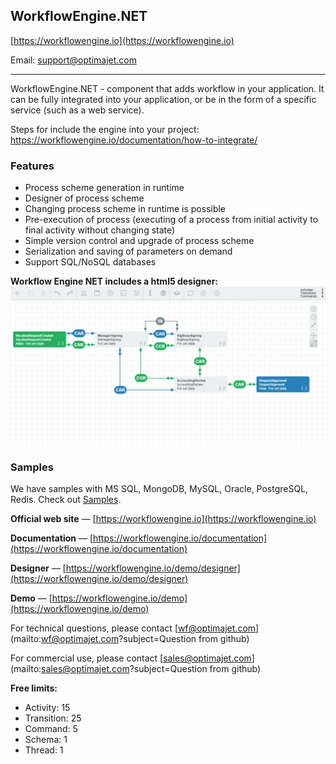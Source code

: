 ## WorkflowEngine.NET

[https://workflowengine.io](https://workflowengine.io)

Email: [support@optimajet.com](mailto:support@optimajet.com)

---

WorkflowEngine.NET - component that adds workflow in your application. It can be fully integrated into your application, or be in the form
of a specific service (such as a web service).

Steps for include the engine into your project: https://workflowengine.io/documentation/how-to-integrate/

### Features

- Process scheme generation in runtime
- Designer of process scheme
- Changing process scheme in runtime is possible
- Pre-execution of process (executing of a process from initial activity to final activity without changing state)
- Simple version control and upgrade of process scheme
- Serialization and saving of parameters on demand
- Support SQL/NoSQL databases

**Workflow Engine NET includes a html5 designer:**
[![Workflow scheme in Designer](./scheme.png "Workflow scheme")](https://workflowengine.io/demo/designer)

### Samples

We have samples with MS SQL, MongoDB, MySQL, Oracle, PostgreSQL, Redis. Check out [Samples](Samples).

**Official web site** &mdash; [https://workflowengine.io](https://workflowengine.io)

**Documentation** &mdash; [https://workflowengine.io/documentation](https://workflowengine.io/documentation)

**Designer** &mdash; [https://workflowengine.io/demo/designer](https://workflowengine.io/demo/designer)

**Demo** &mdash; [https://workflowengine.io/demo](https://workflowengine.io/demo)

For technical questions, please contact [wf@optimajet.com](mailto:wf@optimajet.com?subject=Question from github)

For commercial use, please contact [sales@optimajet.com](mailto:sales@optimajet.com?subject=Question from github)

**Free limits:**

- Activity: 15
- Transition: 25
- Command: 5
- Schema: 1
- Thread: 1
